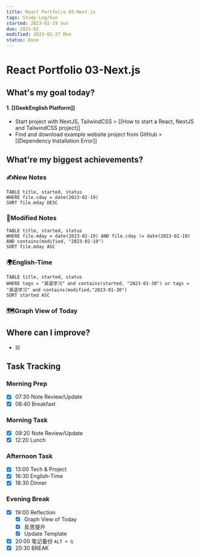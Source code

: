 ```yaml
---
title: React Portfolio 03-Next.js
tags: Study-Log/Sun
started: 2023-02-19 Sun
due: 2023-02
modified: 2023-02-27 Mon
status: Done
---
```

# React Portfolio 03-Next.js
## What's my goal today?
#### 1. [[GeekEnglish Platform]]
- Start project with NextJS, TailwindCSS > [[How to start a React, NextJS and TailwindCSS project]] 
- Find and download example website project from GitHub > [[Dependency Installation Error]]
## What're my biggest achievements?
### ✍️New Notes

```dataview
TABLE title, started, status
WHERE file.cday = date(2023-02-19)
SORT file.mday DESC
```

### 📝Modified Notes

```dataview
TABLE title, started, status
WHERE file.mday = date(2023-02-19) AND file.cday != date(2023-02-19) AND contains(modified, "2023-02-19")
SORT file.mday ASC
```

### 🌍English-Time

```dataview
TABLE title, started, status
WHERE tags = "英语学习" and contains(started, "2023-01-30") or tags = "英语学习" and contains(modified,"2023-01-30") 
SORT started ASC
```

### 🗺️Graph View of Today

## Where can I improve?
- [x] 
## Task Tracking
### Morning Prep
- [x] 07:30 Note Review/Update
- [x] 08:40 Breakfast
### Morning Task
- [x] 09:20 Note Review/Update
- [x] 12:20 Lunch
### Afternoon Task
- [x] 13:00 Tech & Project
- [x] 16:30 English-Time
- [x] 18:30 Dinner
### Evening Break
- [x] 19:00 Reflection
	- [x] Graph View of Today
	- [x] 反思提升
	- [x] Update Template 
- [x] 20:00 笔记备份 `ALT + G`
- [x] 20:30 BREAK